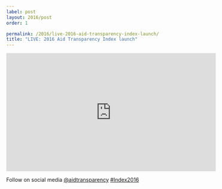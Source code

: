 ```yaml
---
label: post
layout: 2016/post
order: 1

permalink: /2016/live-2016-aid-transparency-index-launch/
title: "LIVE: 2016 Aid Transparency Index launch"
---
```


<iframe src="https://www.youtube.com/embed/BVO5E9w1b_s" width="560" height="315" frameborder="0" allowfullscreen="allowfullscreen"></iframe>

Follow on social media [@aidtransparency](https://twitter.com/aidtransparency) [#Index2016](https://twitter.com/search?src=typd&amp;q=%23Index2016)
